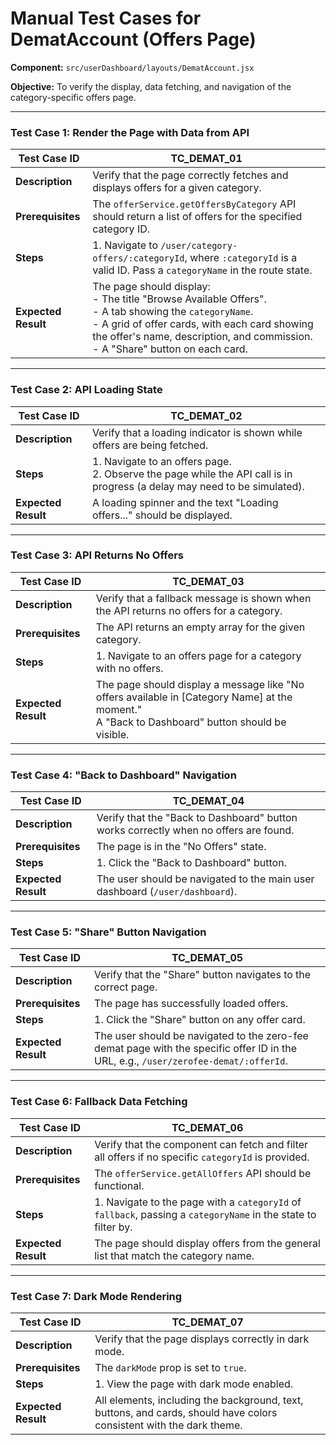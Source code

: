 # Manual Test Cases for DematAccount (Offers Page)

**Component:** `src/userDashboard/layouts/DematAccount.jsx`

**Objective:** To verify the display, data fetching, and navigation of the category-specific offers page.

---

### Test Case 1: Render the Page with Data from API

| Test Case ID | TC_DEMAT_01                                        |
|--------------|----------------------------------------------------|
| **Description**  | Verify that the page correctly fetches and displays offers for a given category. |
| **Prerequisites** | The `offerService.getOffersByCategory` API should return a list of offers for the specified category ID. |
| **Steps**      | 1. Navigate to `/user/category-offers/:categoryId`, where `:categoryId` is a valid ID. Pass a `categoryName` in the route state. |
| **Expected Result** | The page should display:<br>- The title "Browse Available Offers".<br>- A tab showing the `categoryName`.<br>- A grid of offer cards, with each card showing the offer's name, description, and commission.<br>- A "Share" button on each card. |

---

### Test Case 2: API Loading State

| Test Case ID | TC_DEMAT_02                                        |
|--------------|----------------------------------------------------|
| **Description**  | Verify that a loading indicator is shown while offers are being fetched. |
| **Steps**      | 1. Navigate to an offers page.<br>2. Observe the page while the API call is in progress (a delay may need to be simulated). |
| **Expected Result** | A loading spinner and the text "Loading offers..." should be displayed. |

---

### Test Case 3: API Returns No Offers

| Test Case ID | TC_DEMAT_03                                        |
|--------------|----------------------------------------------------|
| **Description**  | Verify that a fallback message is shown when the API returns no offers for a category. |
| **Prerequisites** | The API returns an empty array for the given category. |
| **Steps**      | 1. Navigate to an offers page for a category with no offers. |
| **Expected Result** | The page should display a message like "No offers available in [Category Name] at the moment."<br>A "Back to Dashboard" button should be visible. |

---

### Test Case 4: "Back to Dashboard" Navigation

| Test Case ID | TC_DEMAT_04                                        |
|--------------|----------------------------------------------------|
| **Description**  | Verify that the "Back to Dashboard" button works correctly when no offers are found. |
| **Prerequisites** | The page is in the "No Offers" state. |
| **Steps**      | 1. Click the "Back to Dashboard" button. |
| **Expected Result** | The user should be navigated to the main user dashboard (`/user/dashboard`). |

---

### Test Case 5: "Share" Button Navigation

| Test Case ID | TC_DEMAT_05                                        |
|--------------|----------------------------------------------------|
| **Description**  | Verify that the "Share" button navigates to the correct page. |
| **Prerequisites** | The page has successfully loaded offers. |
| **Steps**      | 1. Click the "Share" button on any offer card. |
| **Expected Result** | The user should be navigated to the zero-fee demat page with the specific offer ID in the URL, e.g., `/user/zerofee-demat/:offerId`. |

---

### Test Case 6: Fallback Data Fetching

| Test Case ID | TC_DEMAT_06                                        |
|--------------|----------------------------------------------------|
| **Description**  | Verify that the component can fetch and filter all offers if no specific `categoryId` is provided. |
| **Prerequisites** | The `offerService.getAllOffers` API should be functional. |
| **Steps**      | 1. Navigate to the page with a `categoryId` of `fallback`, passing a `categoryName` in the state to filter by. |
| **Expected Result** | The page should display offers from the general list that match the category name. |

---

### Test Case 7: Dark Mode Rendering

| Test Case ID | TC_DEMAT_07                                        |
|--------------|----------------------------------------------------|
| **Description**  | Verify that the page displays correctly in dark mode. |
| **Prerequisites** | The `darkMode` prop is set to `true`. |
| **Steps**      | 1. View the page with dark mode enabled. |
| **Expected Result** | All elements, including the background, text, buttons, and cards, should have colors consistent with the dark theme. |
